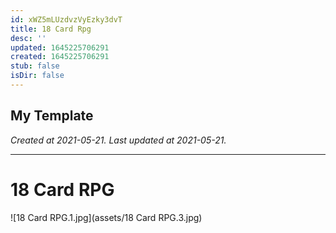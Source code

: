 ```yaml
---
id: xWZ5mLUzdvzVyEzky3dvT
title: 18 Card Rpg
desc: ''
updated: 1645225706291
created: 1645225706291
stub: false
isDir: false
---
```

My Template
---

_Created at 2021-05-21._
_Last updated at 2021-05-21._




---

# 18 Card RPG


![18 Card RPG.1.jpg](assets/18 Card RPG.3.jpg)

